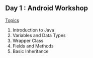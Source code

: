 ## Day 1 : Android Workshop

<u>Topics</u> 

1. Introduction to Java
1. Variables and Data Types
1. Wrapper Class
1. Fields and Methods
1. Basic Inheritance  